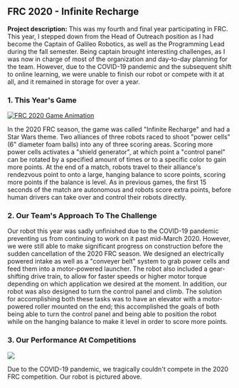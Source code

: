 ## FRC 2020 - Infinite Recharge

**Project description:** This was my fourth and final year participating in FRC. This year, I stepped down from the Head of Outreach position as I had become the Captain of Galileo Robotics, as well as the Programming Lead during the fall semester. Being captain brought interesting challenges, as I was now in charge of most of the organization and day-to-day planning for the team. However, due to the COVID-19 pandemic and the subsequent shift to online learning, we were unable to finish our robot or compete with it at all, and it remained in storage for over a year.

### 1. This Year's Game

[![FRC 2020 Game Animation](http://img.youtube.com/vi/https://www.youtube.com/watch?v=gmiYWTmFRVE/0.jpg)](https://www.youtube.com/watch?v=gmiYWTmFRVE "FRC 2020 Game Animation")

In the 2020 FRC season, the game was called "Infinite Recharge" and had a Star Wars theme. Two alliances of three robots raced to shoot "power cells" (6" diameter foam balls) into any of three scoring areas. Scoring more power cells activates a "shield generator", at which point a "control panel" can be rotated by a specified amount of times or to a specific color to gain more points. At the end of a match, robots travel to their alliance's rendezvous point to onto a large, hanging balance to score points, scoring more points if the balance is level. As in previous games, the first 15 seconds of the match are autonomous and robots score extra points, before human drivers can take over and control their robots directly. 

### 2. Our Team's Approach To The Challenge
Our robot this year was sadly unfinished due to the COVID-19 pandemic preventing us from continuing to work on it past mid-March 2020. However, we were still able to make significant progress on construction before the sudden cancellation of the 2020 FRC season. We designed an electrically powered intake as well as a "conveyer belt" system to grab power cells and feed them into a motor-powered launcher. The robot also included a gear-shifting drive train, to allow for faster speeds or higher motor torque depending on which application we desired at the moment. In addition, our robot was also designed to turn the control panel and climb. The solution for accomplishing both these tasks was to have an elevator with a motor-powered roller mounted on the end; this accomplished the goals of both being able to turn the control panel and being able to position the robot while on the hanging balance to make it level in order to score more points.

### 3. Our Performance At Competitions

<img src="images/2020Bot.jpg?raw=true"/>

Due to the COVID-19 pandemic, we tragically couldn't compete in the 2020 FRC competition. Our robot is pictured above.